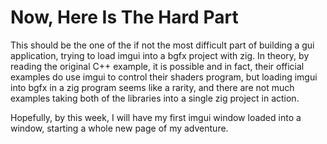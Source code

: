 # Now, Here Is The Hard Part
This should be the one of the if not the most difficult part of building a gui application, trying to load imgui into a bgfx project with zig. In theory, by reading the original C++ example, it is possible and in fact, their official examples do use imgui to control their shaders program, but loading imgui into bgfx in a zig program seems like a rarity, and there are not much examples taking both of the libraries into a single zig project in action.

Hopefully, by this week, I will have my first imgui window loaded into a window, starting a whole new page of my adventure.